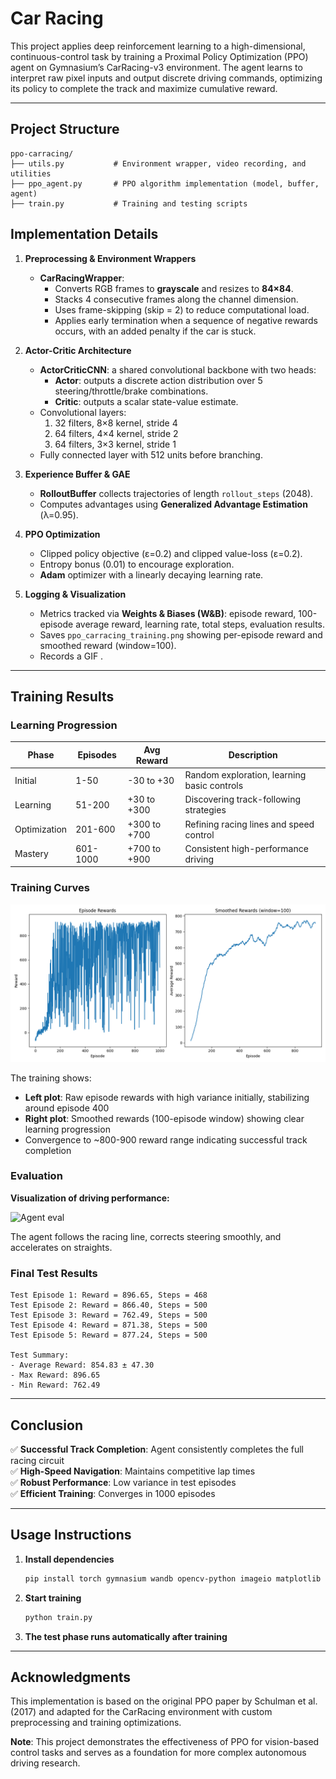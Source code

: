 # Car Racing

This project applies deep reinforcement learning to a high-dimensional, continuous-control task by training a Proximal Policy Optimization (PPO) agent on Gymnasium’s CarRacing-v3 environment. The agent learns to interpret raw pixel inputs and output discrete driving commands, optimizing its policy to complete the track and maximize cumulative reward.

---

## Project Structure

```
ppo-carracing/
├── utils.py           # Environment wrapper, video recording, and utilities
├── ppo_agent.py       # PPO algorithm implementation (model, buffer, agent)
├── train.py           # Training and testing scripts
```


## Implementation Details

1. **Preprocessing & Environment Wrappers**

   - **CarRacingWrapper**:
     - Converts RGB frames to **grayscale** and resizes to **84×84**.
     - Stacks 4 consecutive frames along the channel dimension.
     - Uses frame-skipping (skip = 2) to reduce computational load.
     - Applies early termination when a sequence of negative rewards occurs, with an added penalty if the car is stuck.

2. **Actor-Critic Architecture**

   - **ActorCriticCNN**: a shared convolutional backbone with two heads:
     - **Actor**: outputs a discrete action distribution over 5 steering/throttle/brake combinations.
     - **Critic**: outputs a scalar state-value estimate.
   - Convolutional layers:
     1. 32 filters, 8×8 kernel, stride 4
     2. 64 filters, 4×4 kernel, stride 2
     3. 64 filters, 3×3 kernel, stride 1
   - Fully connected layer with 512 units before branching.

3. **Experience Buffer & GAE**

   - **RolloutBuffer** collects trajectories of length `rollout_steps` (2048).
   - Computes advantages using **Generalized Advantage Estimation** (λ=0.95).

4. **PPO Optimization**

   - Clipped policy objective (ε=0.2) and clipped value-loss (ε=0.2).
   - Entropy bonus (0.01) to encourage exploration.
   - **Adam** optimizer with a linearly decaying learning rate.

5. **Logging & Visualization**

   - Metrics tracked via **Weights & Biases (W&B)**: episode reward, 100-episode average reward, learning rate, total steps, evaluation results.
   - Saves `ppo_carracing_training.png` showing per-episode reward and smoothed reward (window=100).
   - Records a GIF .

---

## Training Results


### Learning Progression

| Phase | Episodes | Avg Reward | Description |
|-------|----------|------------|-------------|
| Initial | 1-50 | -30 to +30 | Random exploration, learning basic controls |
| Learning | 51-200 | +30 to +300 | Discovering track-following strategies |
| Optimization | 201-600 | +300 to +700 | Refining racing lines and speed control |
| Mastery | 601-1000 | +700 to +900 | Consistent high-performance driving |

### Training Curves


![Training Results](./ppo_carracing_training.png)

The training shows:
- **Left plot**: Raw episode rewards with high variance initially, stabilizing around episode 400
- **Right plot**: Smoothed rewards (100-episode window) showing clear learning progression
- Convergence to ~800-900 reward range indicating successful track completion

### Evaluation 
**Visualization of driving performance:** 

![Agent eval](./eval.gif) 


The agent follows the racing line, corrects steering smoothly, and accelerates on straights.

### Final Test Results

```
Test Episode 1: Reward = 896.65, Steps = 468
Test Episode 2: Reward = 866.40, Steps = 500
Test Episode 3: Reward = 762.49, Steps = 500
Test Episode 4: Reward = 871.38, Steps = 500
Test Episode 5: Reward = 877.24, Steps = 500

Test Summary:
- Average Reward: 854.83 ± 47.30
- Max Reward: 896.65
- Min Reward: 762.49
```

---

## Conclusion

✅ **Successful Track Completion**: Agent consistently completes the full racing circuit  
✅ **High-Speed Navigation**: Maintains competitive lap times  
✅ **Robust Performance**: Low variance in test episodes  
✅ **Efficient Training**: Converges in 1000 episodes  

---

## Usage Instructions

1. **Install dependencies**

   ```bash
   pip install torch gymnasium wandb opencv-python imageio matplotlib
   ```

2. **Start training**

   ```bash
   python train.py 
   ```

3. **The test phase runs automatically after training**
 
---

## Acknowledgments

This implementation is based on the original PPO paper by Schulman et al. (2017) and adapted for the CarRacing environment with custom preprocessing and training optimizations.

**Note**: This project demonstrates the effectiveness of PPO for vision-based control tasks and serves as a foundation for more complex autonomous driving research.

